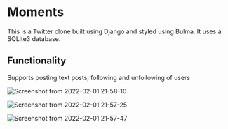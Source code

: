 # Moments
This is a Twitter clone built using Django and styled using Bulma. It uses a SQLite3 database.

## Functionality
Supports posting text posts, following and unfollowing of users


![Screenshot from 2022-02-01 21-58-10](https://user-images.githubusercontent.com/60399677/152101023-f7e3533c-03fa-4ebe-b77c-f383e7e77fa3.png)

![Screenshot from 2022-02-01 21-57-25](https://user-images.githubusercontent.com/60399677/152101031-37c42cbf-6535-4558-b561-3a0c0861b32e.png)

![Screenshot from 2022-02-01 21-57-47](https://user-images.githubusercontent.com/60399677/152101036-e2552c83-5874-4f0c-b07a-1067b39d0fe7.png)
